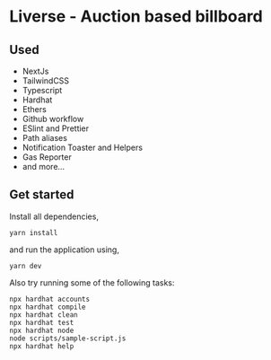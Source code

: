 
# Liverse - Auction based billboard

## Used 
 - NextJs
 - TailwindCSS
 - Typescript
 - Hardhat
 - Ethers
 - Github workflow
 - ESlint and Prettier
 - Path aliases
 - Notification Toaster and Helpers
 - Gas Reporter
 - and more...

## Get started

Install all dependencies,

```
yarn install
```

and run the application using,

```
yarn dev
```

Also try running some of the following tasks:

```shell
npx hardhat accounts
npx hardhat compile
npx hardhat clean
npx hardhat test
npx hardhat node
node scripts/sample-script.js
npx hardhat help
```
